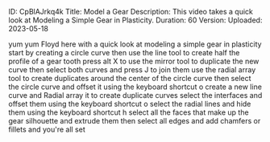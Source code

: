 ID: CpBlAJrkq4k
Title: Model a Gear
Description: This video takes a quick look at Modeling a Simple Gear in Plasticity.
Duration: 60
Version: 
Uploaded: 2023-05-18

yum yum Floyd here with a quick look at
modeling a simple gear in plasticity
start by creating a circle curve then
use the line tool to create half the
profile of a gear tooth press alt X to
use the mirror tool to duplicate the new
curve then select both curves and press
J to join them use the radial array tool
to create duplicates around the center
of the circle curve
then select the circle curve and offset
it using the keyboard shortcut o
create a new line curve and Radial array
it to create duplicate curves
select the interfaces and offset them
using the keyboard shortcut o
select the radial lines and hide them
using the keyboard shortcut h
select all the faces that make up the
gear silhouette and extrude them
then select all edges and add chamfers
or fillets and you're all set

